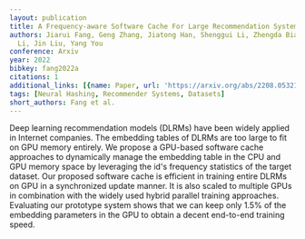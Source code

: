 ```yaml
---
layout: publication
title: A Frequency-aware Software Cache For Large Recommendation System Embeddings
authors: Jiarui Fang, Geng Zhang, Jiatong Han, Shenggui Li, Zhengda Bian, Yongbin
  Li, Jin Liu, Yang You
conference: Arxiv
year: 2022
bibkey: fang2022a
citations: 1
additional_links: [{name: Paper, url: 'https://arxiv.org/abs/2208.05321'}]
tags: [Neural Hashing, Recommender Systems, Datasets]
short_authors: Fang et al.
---
```

Deep learning recommendation models (DLRMs) have been widely applied in
Internet companies. The embedding tables of DLRMs are too large to fit on GPU
memory entirely. We propose a GPU-based software cache approaches to
dynamically manage the embedding table in the CPU and GPU memory space by
leveraging the id's frequency statistics of the target dataset. Our proposed
software cache is efficient in training entire DLRMs on GPU in a synchronized
update manner. It is also scaled to multiple GPUs in combination with the
widely used hybrid parallel training approaches. Evaluating our prototype
system shows that we can keep only 1.5% of the embedding parameters in the GPU
to obtain a decent end-to-end training speed.